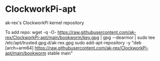 # ClockworkPi-apt
 ak-rex's ClockworkPi kernel repository

To add repo:
wget -q -O- https://raw.githubusercontent.com/ak-rex/ClockworkPi-apt/main/bookworm/key.gpg | gpg --dearmor | sudo tee /etc/apt/trusted.gpg.d/ak-rex.gpg
sudo add-apt-repository -y "deb [arch=arm64] https://raw.githubusercontent.com/ak-rex/ClockworkPi-apt/main/bookworm stable main"